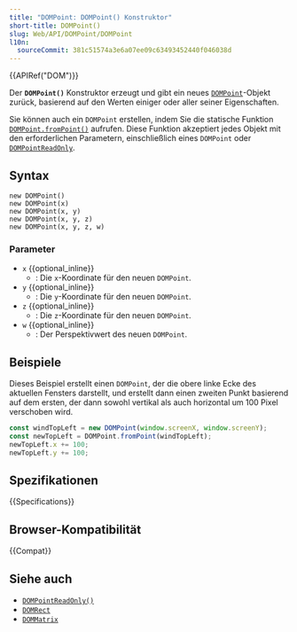 ```yaml
---
title: "DOMPoint: DOMPoint() Konstruktor"
short-title: DOMPoint()
slug: Web/API/DOMPoint/DOMPoint
l10n:
  sourceCommit: 381c51574a3e6a07ee09c63493452440f046038d
---
```


{{APIRef("DOM")}}

Der **`DOMPoint()`** Konstruktor erzeugt und gibt ein neues [`DOMPoint`](/de/docs/Web/API/DOMPoint)-Objekt zurück, basierend auf den Werten einiger oder aller seiner Eigenschaften.

Sie können auch ein `DOMPoint` erstellen, indem Sie die statische Funktion [`DOMPoint.fromPoint()`](/de/docs/Web/API/DOMPoint/fromPoint_static) aufrufen. Diese Funktion akzeptiert jedes Objekt mit den erforderlichen Parametern, einschließlich eines `DOMPoint` oder [`DOMPointReadOnly`](/de/docs/Web/API/DOMPointReadOnly).

## Syntax

```js-nolint
new DOMPoint()
new DOMPoint(x)
new DOMPoint(x, y)
new DOMPoint(x, y, z)
new DOMPoint(x, y, z, w)
```

### Parameter

- `x` {{optional_inline}}
  - : Die `x`-Koordinate für den neuen `DOMPoint`.
- `y` {{optional_inline}}
  - : Die `y`-Koordinate für den neuen `DOMPoint`.
- `z` {{optional_inline}}
  - : Die `z`-Koordinate für den neuen `DOMPoint`.
- `w` {{optional_inline}}
  - : Der Perspektivwert des neuen `DOMPoint`.

## Beispiele

Dieses Beispiel erstellt einen `DOMPoint`, der die obere linke Ecke des aktuellen Fensters darstellt, und erstellt dann einen zweiten Punkt basierend auf dem ersten, der dann sowohl vertikal als auch horizontal um 100 Pixel verschoben wird.

```js
const windTopLeft = new DOMPoint(window.screenX, window.screenY);
const newTopLeft = DOMPoint.fromPoint(windTopLeft);
newTopLeft.x += 100;
newTopLeft.y += 100;
```

## Spezifikationen

{{Specifications}}

## Browser-Kompatibilität

{{Compat}}

## Siehe auch

- [`DOMPointReadOnly()`](/de/docs/Web/API/DOMPointReadOnly/DOMPointReadOnly)
- [`DOMRect`](/de/docs/Web/API/DOMRect)
- [`DOMMatrix`](/de/docs/Web/API/DOMMatrix)
